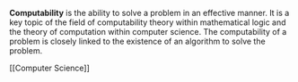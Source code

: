 **Computability** is the ability to solve a problem in an effective manner. It is a key topic of the field of computability theory within mathematical logic and the theory of computation within computer science. The computability of a problem is closely linked to the existence of an algorithm to solve the problem.

[[Computer Science]]